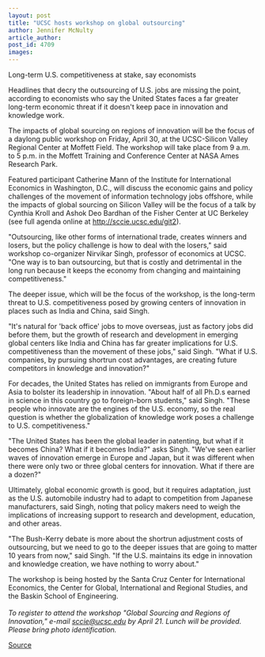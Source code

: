 ```yaml
---
layout: post
title: "UCSC hosts workshop on global outsourcing"
author: Jennifer McNulty
article_author: 
post_id: 4709
images:
---
```


<p class="sectionheadblack">
  Long-term U.S. competitiveness at stake, say economists
</p>
<p>
  Headlines that decry the outsourcing of U.S. jobs are missing the point, according to economists who say the United States faces a far greater long-term economic threat if it doesn't keep pace in innovation and knowledge work.
</p>
<p>
  The impacts of global sourcing on regions of innovation will be the focus of a daylong public workshop on Friday, April 30, at the UCSC-Silicon Valley Regional Center at Moffett Field. The workshop will take place from 9 a.m. to 5 p.m. in the Moffett Training and Conference Center at NASA Ames Research Park.<br>
</p>
<p>
  Featured participant Catherine Mann of the Institute for International Economics in Washington, D.C., will discuss the economic gains and policy challenges of the movement of information technology jobs offshore, while the impacts of global sourcing on Silicon Valley will be the focus of a talk by Cynthia Kroll and Ashok Deo Bardhan of the Fisher Center at UC Berkeley (see full agenda online at <a href="http://sccie.ucsc.edu/git2">http://sccie.ucsc.edu/git2</a>).<br>
</p>
<p>
  "Outsourcing, like other forms of international trade, creates winners and losers, but the policy challenge is how to deal with the losers," said workshop co-organizer Nirvikar Singh, professor of economics at UCSC. "One way is to ban outsourcing, but that is costly and detrimental in the long run because it keeps the economy from changing and maintaining competitiveness."<br>
</p>
<p>
  The deeper issue, which will be the focus of the workshop, is the long-term threat to U.S. competitiveness posed by growing centers of innovation in places such as India and China, said Singh.<br>
</p>
<p>
  "It's natural for 'back office' jobs to move overseas, just as factory jobs did before them, but the growth of research and development in emerging global centers like India and China has far greater implications for U.S. competitiveness than the movement of these jobs," said Singh. "What if U.S. companies, by pursuing shortrun cost advantages, are creating future competitors in knowledge and innovation?"<br>
</p>
<p>
  For decades, the United States has relied on immigrants from Europe and Asia to bolster its leadership in innovation. "About half of all Ph.D.s earned in science in this country go to foreign-born students," said Singh. "These people who innovate are the engines of the U.S. economy, so the real question is whether the globalization of knowledge work poses a challenge to U.S. competitiveness."<br>
</p>
<p>
  "The United States has been the global leader in patenting, but what if it becomes China? What if it becomes India?" asks Singh. "We've seen earlier waves of innovation emerge in Europe and Japan, but it was different when there were only two or three global centers for innovation. What if there are a dozen?"<br>
</p>
<p>
  Ultimately, global economic growth is good, but it requires adaptation, just as the U.S. automobile industry had to adapt to competition from Japanese manufacturers, said Singh, noting that policy makers need to weigh the implications of increasing support to research and development, education, and other areas.<br>
</p>
<p>
  "The Bush-Kerry debate is more about the shortrun adjustment costs of outsourcing, but we need to go to the deeper issues that are going to matter 10 years from now," said Singh. "If the U.S. maintains its edge in innovation and knowledge creation, we have nothing to worry about."<br>
</p>
<p>
  The workshop is being hosted by the Santa Cruz Center for International Economics, the Center for Global, International and Regional Studies, and the Baskin School of Engineering.<br>
  <br>
  <i>To register to attend the workshop "Global Sourcing and Regions of Innovation," e-mail <a href="mailto:sccie@ucsc.edu">sccie@ucsc.edu</a> by April 21. Lunch will be provided. Please bring photo identification.</i><br>
</p>
<p><a href="http://www1.ucsc.edu/currents/03-04/04-19/outsourcing.html" title="Permalink to outsourcing">Source</a></p>
